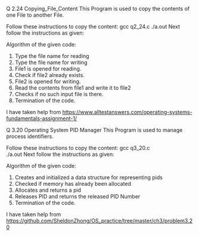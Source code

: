 Q 2.24 Copying_File_Content
This Program is used to copy the contents of one File to another File.

Follow these instructions to copy the content:
gcc q2_24.c
./a.out
Next follow the instructions as given:

Algorithm of the given code:
1) Type the file name for reading
2) Type the file name for writing
3) File1 is opened for reading.
4) Check if file2 already  exists.
5) File2 is opened for writing.
6) Read the contents from file1 and write it to file2
7) Checks if no such input file is there.
8) Termination of the code.

I have taken help from https://www.alltestanswers.com/operating-systems-fundamentals-assignment-1/

Q 3.20 Operating System PID Manager
This Program is used to manage process identifiers.

Follow these instructions to copy the content:
gcc q3_20.c<br />
./a.out
Next follow the instructions as given:

Algorithm of the given code:
1) Creates and initialized a data structure for representing pids
2) Checked if memory has already been allocated
3) Allocates and returns a pid
4) Releases PID and returns the released PID Number
5) Termination of the code.

I have taken help from https://github.com/SheldonZhong/OS_practice/tree/master/ch3/problem3.20

